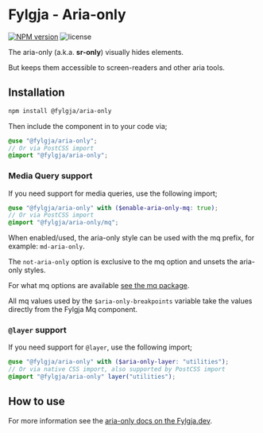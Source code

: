 # Fylgja - Aria-only

[![NPM version](https://img.shields.io/npm/v/@fylgja/aria-only)](https://www.npmjs.org/package/@fylgja/aria-only)
![license](https://img.shields.io/github/license/fylgja/fylgja)

The aria-only (a.k.a. **sr-only**) visually hides elements.

But keeps them accessible to screen-readers and other aria tools.

## Installation

```bash
npm install @fylgja/aria-only
```

Then include the component in to your code via;

```scss
@use "@fylgja/aria-only";
// Or via PostCSS import
@import "@fylgja/aria-only";
```

### Media Query support

If you need support for media queries,
use the following import;

```scss
@use "@fylgja/aria-only" with ($enable-aria-only-mq: true);
// Or via PostCSS import
@import "@fylgja/aria-only/mq";
```

When enabled/used, the aria-only style can be used with the mq prefix,
for example: `md-aria-only`.

The `not-aria-only` option is exclusive to the mq option and unsets the aria-only styles.

For what mq options are available [see the mq package](https://fylgja.dev/components/mq/).

All mq values used by the `$aria-only-breakpoints` variable
take the values directly from the Fylgja Mq component.

### `@layer` support

If you need support for `@layer`,
use the following import;

```scss
@use "@fylgja/aria-only" with ($aria-only-layer: "utilities");
// Or via native CSS import, also supported by PostCSS import
@import "@fylgja/aria-only" layer("utilities");
```

## How to use

For more information see the [aria-only docs on the Fylgja.dev](https://fylgja.dev/components/aria-only/).
